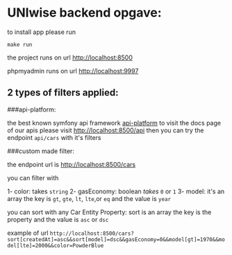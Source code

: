 # UNIwise backend opgave:

to install app please run
```
make run
```
the project runs on url 
[http://localhost:8500](http://localhost:8500)

phpmyadmin runs on url 
[http://localhost:9997](http://localhost:9997)
## 2 types of filters applied:
###api-platform:

the best known symfony api framework [api-platform](https://api-platform.com/)
to visit the docs page of our apis please visit 
[http://localhost:8500/api](http://localhost:8500/api) then you can try the endpoint
`api/cars` with it's filters

###custom made filter:

the endpoint url is
[http://localhost:8500/cars](http://localhost:8500/cars)

you can filter with

1- color: takes `string`
2- gasEconomy: boolean *takes* `0` or `1`
3- model: it's an array the key is `gt`, `gte`, `lt`, `lte`,or `eq` and the value is `year`

you can sort with any Car Entity Property:
sort is an array the key is the property and the value is `asc` or `dsc`


example of url `http://localhost:8500/cars?sort[createdAt]=asc&&sort[model]=dsc&&gasEconomy=0&&model[gt]=1970&&model[lte]=2000&&color=PowderBlue`
